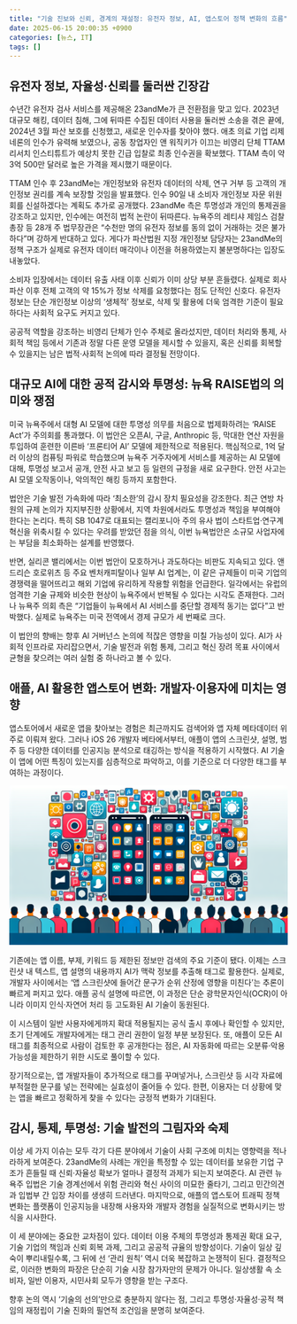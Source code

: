 ```yaml
---
title: "기술 진보와 신뢰, 경계의 재설정: 유전자 정보, AI, 앱스토어 정책 변화의 흐름"
date: 2025-06-15 20:00:35 +0900
categories: [뉴스, IT]
tags: []
---
```


## 유전자 정보, 자율성·신뢰를 둘러싼 긴장감

수년간 유전자 검사 서비스를 제공해온 23andMe가 큰 전환점을 맞고 있다. 2023년 대규모 해킹, 데이터 침해, 그에 뒤따른 수집된 데이터 사용을 둘러싼 소송을 겪은 끝에, 2024년 3월 파산 보호를 신청했고, 새로운 인수자를 찾아야 했다. 애초 의료 기업 리제네론의 인수가 유력해 보였으나, 공동 창업자인 앤 워직키가 이끄는 비영리 단체 TTAM 리서치 인스티튜트가 예상치 못한 긴급 입찰로 최종 인수권을 확보했다. TTAM 측이 약 3억 500만 달러로 높은 가격을 제시했기 때문이다.

TTAM 인수 후 23andMe는 개인정보와 유전자 데이터의 삭제, 연구 거부 등 고객의 개인정보 권리를 계속 보장할 것임을 발표했다. 인수 90일 내 소비자 개인정보 자문 위원회를 신설하겠다는 계획도 추가로 공개했다. 23andMe 측은 투명성과 개인의 통제권을 강조하고 있지만, 인수에는 여전히 법적 논란이 뒤따른다. 뉴욕주의 레티샤 제임스 검찰총장 등 28개 주 법무장관은 “수천만 명의 유전자 정보를 동의 없이 거래하는 것은 불가하다”며 강하게 반대하고 있다. 게다가 파산법원 지정 개인정보 담당자는 23andMe의 정책 구조가 실제로 유전자 데이터 매각이나 이전을 허용하였는지 불분명하다는 입장도 내놓았다.

소비자 입장에서는 데이터 유출 사태 이후 신뢰가 이미 상당 부분 흔들렸다. 실제로 회사 파산 이후 전체 고객의 약 15%가 정보 삭제를 요청했다는 점도 단적인 신호다. 유전자 정보는 단순 개인정보 이상의 ‘생체적’ 정보로, 삭제 및 활용에 더욱 엄격한 기준이 필요하다는 사회적 요구도 커지고 있다.

공공적 역할을 강조하는 비영리 단체가 인수 주체로 올라섰지만, 데이터 처리와 통제, 사회적 책임 등에서 기존과 정말 다른 운영 모델을 제시할 수 있을지, 혹은 신뢰를 회복할 수 있을지는 남은 법적‧사회적 논의에 따라 결정될 전망이다.

## 대규모 AI에 대한 공적 감시와 투명성: 뉴욕 RAISE법의 의미와 쟁점

미국 뉴욕주에서 대형 AI 모델에 대한 투명성 의무를 처음으로 법제화하려는 ‘RAISE Act’가 주의회를 통과했다. 이 법안은 오픈AI, 구글, Anthropic 등, 막대한 연산 자원을 투입하여 훈련한 이른바 ‘프론티어 AI’ 모델에 제한적으로 적용된다. 핵심적으로, 1억 달러 이상의 컴퓨팅 파워로 학습했으며 뉴욕주 거주자에게 서비스를 제공하는 AI 모델에 대해, 투명성 보고서 공개, 안전 사고 보고 등 일련의 규정을 새로 요구한다. 안전 사고는 AI 모델 오작동이나, 악의적인 해킹 등까지 포함한다.

법안은 기술 발전 가속화에 따라 ‘최소한’의 감시 장치 필요성을 강조한다. 최근 연방 차원의 규제 논의가 지지부진한 상황에서, 지역 차원에서라도 투명성과 책임을 부여해야 한다는 논리다. 특히 SB 1047로 대표되는 캘리포니아 주의 유사 법이 스타트업‧연구계 혁신을 위축시킬 수 있다는 우려를 받았던 점을 의식, 이번 뉴욕법안은 소규모 사업자에는 부담을 최소화하는 설계를 반영했다.

반면, 실리콘 밸리에서는 이번 법안이 모호하거나 과도하다는 비판도 지속되고 있다. 앤드리슨 호로위츠 등 주요 벤처캐피탈이나 일부 AI 업계는, 이 같은 규제들이 미국 기업의 경쟁력을 떨어뜨리고 해외 기업에 유리하게 작용할 위험을 언급한다. 일각에서는 유럽의 엄격한 기술 규제와 비슷한 현상이 뉴욕주에서 반복될 수 있다는 시각도 존재한다. 그러나 뉴욕주 의회 측은 “기업들이 뉴욕에서 AI 서비스를 중단할 경제적 동기는 없다”고 반박했다. 실제로 뉴욕주는 미국 전역에서 경제 규모가 세 번째로 크다.

이 법안의 향배는 향후 AI 거버넌스 논의에 적잖은 영향을 미칠 가능성이 있다. AI가 사회적 인프라로 자리잡으면서, 기술 발전과 위험 통제, 그리고 혁신 장려 목표 사이에서 균형을 찾으려는 여러 실험 중 하나라고 볼 수 있다.

## 애플, AI 활용한 앱스토어 변화: 개발자·이용자에 미치는 영향

앱스토어에서 새로운 앱을 찾아보는 경험은 최근까지도 검색어와 앱 자체 메타데이터 위주로 이뤄져 왔다. 그러나 iOS 26 개발자 베타에서부터, 애플이 앱의 스크린샷, 설명, 범주 등 다양한 데이터를 인공지능 분석으로 태깅하는 방식을 적용하기 시작했다. AI 기술이 앱에 어떤 특징이 있는지를 심층적으로 파악하고, 이를 기준으로 더 다양한 태그를 부여하는 과정이다.

![다양한 스마트폰 화면 위에 떠 있는 앱 아이콘들과 이들을 둘러보는 사람들](assets/img/2025-06-15-84bdb13d-61e4-4964-8155-1e5b246efc5b/1749985305115.png)

기존에는 앱 이름, 부제, 키워드 등 제한된 정보만 검색의 주요 기준이 됐다. 이제는 스크린샷 내 텍스트, 앱 설명의 내용까지 AI가 맥락 정보를 추출해 태그로 활용한다. 실제로, 개발자 사이에서는 ‘앱 스크린샷에 들어간 문구가 순위 산정에 영향을 미친다’는 추론이 빠르게 퍼지고 있다. 애플 공식 설명에 따르면, 이 과정은 단순 광학문자인식(OCR)이 아니라 이미지 인식·자연어 처리 등 고도화된 AI 기술이 동원된다.

이 시스템이 일반 사용자에게까지 확대 적용될지는 공식 출시 후에나 확인할 수 있지만, 초기 단계에도 개발자에게는 태그 관리 권한이 일정 부분 보장된다. 또, 애플이 모든 AI 태그를 최종적으로 사람이 검토한 후 공개한다는 점은, AI 자동화에 따르는 오분류·악용 가능성을 제한하기 위한 시도로 풀이할 수 있다.

장기적으로는, 앱 개발자들이 추가적으로 태그를 꾸며넣거나, 스크린샷 등 시각 자료에 부적절한 문구를 넣는 전략에는 실효성이 줄어들 수 있다. 한편, 이용자는 더 상황에 맞는 앱을 빠르고 정확하게 찾을 수 있다는 긍정적 변화가 기대된다.

## 감시, 통제, 투명성: 기술 발전의 그림자와 숙제

이상 세 가지 이슈는 모두 각기 다른 분야에서 기술이 사회 구조에 미치는 영향력을 적나라하게 보여준다. 23andMe의 사례는 개인을 특정할 수 있는 데이터를 보유한 기업 구조가 흔들릴 때 신뢰‧자율성 확보가 얼마나 결정적 과제가 되는지 보여준다. AI 관련 뉴욕주 입법은 기술 경계선에서 위험 관리와 혁신 사이의 미묘한 줄타기, 그리고 민간의견과 입법부 간 입장 차이를 생생히 드러낸다. 마지막으로, 애플의 앱스토어 트래픽 정책 변화는 플랫폼이 인공지능을 내장해 사용자와 개발자 경험을 실질적으로 변화시키는 방식을 시사한다.

이 세 분야에는 중요한 교차점이 있다. 데이터 이용 주체의 투명성과 통제권 확대 요구, 기술 기업의 책임과 신뢰 회복 과제, 그리고 공공적 규율의 방향성이다. 기술이 일상 깊숙이 뿌리내릴수록, 그 뒤에 선 ‘관리 원칙’ 역시 더욱 복잡하고 논쟁적이 된다. 결정적으로, 이러한 변화의 파장은 단순히 기술 시장 참가자만의 문제가 아니다. 일상생활 속 소비자, 일반 이용자, 시민사회 모두가 영향을 받는 구조다.

향후 논의 역시 ‘기술의 선의’만으로 충분하지 않다는 점, 그리고 투명성·자율성·공적 책임의 재정립이 기술 진화의 필연적 조건임을 분명히 보여준다.